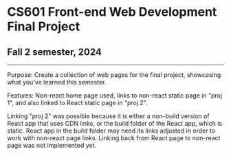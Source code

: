 # CS601 Front-end Web Development Final Project
## Fall 2 semester, 2024
-----------------------------------------------
Purpose: Create a collection of web pages for the final project, showcasing what you've learned this semester.

Features: Non-react home page used, links to non-react static page in "proj 1", and also linked to React static page in "proj 2".

Linking "proj 2" was possible because it is either a non-build version of React app that uses CDN links, or the build folder of the React app, which is static.  React app in the build folder may need its links adjusted in order to work with non-react page links.  Linking back from React page to non-react page was not implemented yet.
